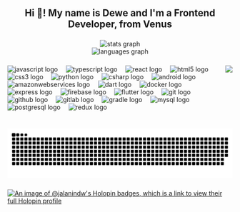 

<h2 align="center">Hi 👋! My name is Dewe and I'm a Frontend Developer, from Venus</h2>

###

<div align="center">
  <img src="https://github-readme-stats.vercel.app/api?username=dimaswahyu-official&hide_title=false&hide_rank=false&show_icons=true&include_all_commits=true&count_private=true&disable_animations=false&theme=dracula&locale=en&hide_border=false" height="150" alt="stats graph" /> <br>
  <img src="https://github-readme-stats.vercel.app/api/top-langs?username=dimaswahyu-official&locale=en&hide_title=false&layout=compact&card_width=320&langs_count=5&theme=dark&hide_border=false" height="150" alt="languages graph"  />
</div>

###

<img align="right" height="129" src="https://media1.tenor.com/m/MYZgsN2TDJAAAAAC/this-is.gif"  />

###

<div align="left">
  <img src="https://cdn.jsdelivr.net/gh/devicons/devicon/icons/javascript/javascript-original.svg" height="27" alt="javascript logo"  />
  <img width="10" />
  <img src="https://cdn.jsdelivr.net/gh/devicons/devicon/icons/typescript/typescript-original.svg" height="27" alt="typescript logo"  />
  <img width="10" />
  <img src="https://cdn.jsdelivr.net/gh/devicons/devicon/icons/react/react-original.svg" height="27" alt="react logo"  />
  <img width="10" />
  <img src="https://cdn.jsdelivr.net/gh/devicons/devicon/icons/html5/html5-original.svg" height="27" alt="html5 logo"  />
  <img width="10" />
  <img src="https://cdn.jsdelivr.net/gh/devicons/devicon/icons/css3/css3-original.svg" height="27" alt="css3 logo"  />
  <img width="10" />
  <img src="https://cdn.jsdelivr.net/gh/devicons/devicon/icons/python/python-original.svg" height="27" alt="python logo"  />
  <img width="10" />
  <img src="https://cdn.jsdelivr.net/gh/devicons/devicon/icons/csharp/csharp-original.svg" height="27" alt="csharp logo"  />
  <img width="10" />
  <img src="https://cdn.jsdelivr.net/gh/devicons/devicon/icons/android/android-original.svg" height="27" alt="android logo"  />
  <img width="10" />
  <img src="https://cdn.jsdelivr.net/gh/devicons/devicon/icons/amazonwebservices/amazonwebservices-line-wordmark.svg" height="27" alt="amazonwebservices logo"  />
  <img width="10" />
  <img src="https://cdn.jsdelivr.net/gh/devicons/devicon/icons/dart/dart-original.svg" height="27" alt="dart logo"  />
  <img width="10" />
  <img src="https://cdn.jsdelivr.net/gh/devicons/devicon/icons/docker/docker-original.svg" height="27" alt="docker logo"  />
  <img width="10" />
  <img src="https://cdn.jsdelivr.net/gh/devicons/devicon/icons/express/express-original.svg" height="27" alt="express logo"  />
  <img width="10" />
  <img src="https://cdn.jsdelivr.net/gh/devicons/devicon/icons/firebase/firebase-plain.svg" height="27" alt="firebase logo"  />
  <img width="10" />
  <img src="https://cdn.jsdelivr.net/gh/devicons/devicon/icons/flutter/flutter-original.svg" height="27" alt="flutter logo"  />
  <img width="10" />
  <img src="https://cdn.jsdelivr.net/gh/devicons/devicon/icons/git/git-original.svg" height="27" alt="git logo"  />
  <img width="10" />
  <img src="https://cdn.jsdelivr.net/gh/devicons/devicon/icons/github/github-original.svg" height="27" alt="github logo"  />
  <img width="10" />
  <img src="https://cdn.jsdelivr.net/gh/devicons/devicon/icons/gitlab/gitlab-original.svg" height="27" alt="gitlab logo"  />
  <img width="10" />
  <img src="https://cdn.jsdelivr.net/gh/devicons/devicon/icons/gradle/gradle-original.svg" height="27" alt="gradle logo"  />
  <img width="10" />
  <img src="https://cdn.jsdelivr.net/gh/devicons/devicon/icons/mysql/mysql-original.svg" height="27" alt="mysql logo"  />
  <img width="10" />
  <img src="https://cdn.jsdelivr.net/gh/devicons/devicon/icons/postgresql/postgresql-original.svg" height="27" alt="postgresql logo"  />
  <img width="10" />
  <img src="https://cdn.jsdelivr.net/gh/devicons/devicon/icons/redux/redux-original.svg" height="27" alt="redux logo"  />
</div>

###

<br clear="both">

<picture>
  <source media="(prefers-color-scheme: dark)" srcset="https://raw.githubusercontent.com/platane/platane/output/github-contribution-grid-snake-dark.svg">
  <source media="(prefers-color-scheme: light)" srcset="https://raw.githubusercontent.com/platane/platane/output/github-contribution-grid-snake.svg">
  <img alt="github contribution grid snake animation" src="https://raw.githubusercontent.com/platane/platane/output/github-contribution-grid-snake.svg">
</picture>

###

[![An image of @jalanindw's Holopin badges, which is a link to view their full Holopin profile](https://holopin.me/jalanindw)](https://holopin.io/@jalanindw)

